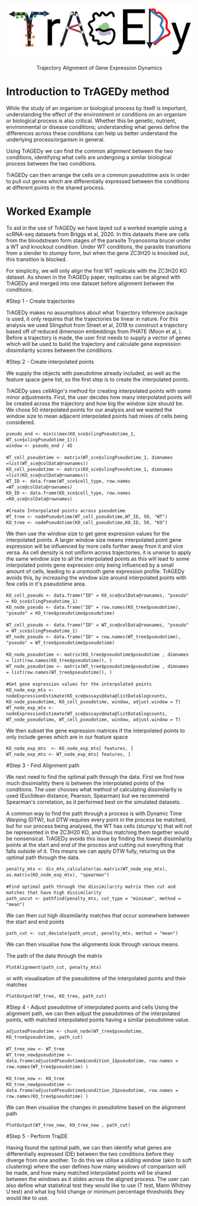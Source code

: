 ![](TrAGEDy_example/logo.png)
<p align="center"> Trajectory Alignment of Gene Expression Dynamics </p>

# Introduction to TrAGEDy method
While the study of an organism or biological process by itself is important, understanding the effect of the environment or conditions on an organism or biological process is also critical. Whether this be genetic, nutrient, environmental or disease conditions; understanding what genes define the differences across these conditions can help us better understand the underlying process/organism in general. 

Using TrAGEDy we can find the common alignment between the two conditions, identifying what cells are undergoing a similar biological process between the two conditions.

TrAGEDy can then arrange the cells on a common pseudotime axis in order to pull out genes which are differentially expressed between the conditions at different points in the shared process.

# Worked Example

To aid in the use of TrAGEDy we have layed out a worked example using a scRNA-seq datasets from Briggs et al, 2020. In this datasets there are cells from the bloodstream form stages of the parasite Tryanosoma brucei under a WT and knockout condition. Under WT conditions, the parasite transitions from a slender to stumpy form, but when the gene ZC3H20 is knocked out, this transition is blocked. 

For simplicity, we will only align the first WT replicate with the ZC3H20 KO dataset. As shown in the TrAGEDy paper, replicates can be aligned with TrAGEDy and merged into one dataset before alignment between the conditions.

#Step 1 - Create trajectories 

TrAGEDy makes no assumptions about what Trajectory Inference package is used, it only requires that the trajectories be linear in nature. For this analysis we used Slingshot from Street et al, 2018 to construct a trajectory based off of reduced dimension embeddings from PHATE (Moon et al, ). Before a trajectory is made, the user first needs to supply a vector of genes which will be used to build the trajectory and calculate gene expression dissimilarity scores between the conditions.

#Step 2 - Create interpolated points

We supply the objects with pseudotime already included, as well as the feature space gene list, so the first step is to create the interpolated points.

TrAGEDy uses cellAlign's method for creating interpolated points with some minor adjustments. First, the user decides how many interpolated points will be created across the trajectory and how big the window size should be. We chose 50 interpolated points for our analysis and we wanted the window size to mean adjacent interpolated points had mixes of cells being considered.

```
pseudo_end <- min(c(max(KO_sce$slingPseudotime_1, WT_sce$slingPseudotime_1)))
window <- pseudo_end / 45

WT_cell_pseudotime <- matrix(WT_sce$slingPseudotime_1, dimnames =list(WT_sce@colData@rownames))
KO_cell_pseudotime <- matrix(KO_sce$slingPseudotime_1, dimnames =list(KO_sce@colData@rownames))
WT_ID <- data.frame(WT_sce$cell_type, row.names =WT_sce@colData@rownames)
KO_ID <- data.frame(KO_sce$cell_type, row.names =KO_sce@colData@rownames)

#Create Interpolated points across pseudotime 
WT_tree <- nodePseudotime(WT_cell_pseudotime,WT_ID, 50, "WT")
KO_tree <- nodePseudotime(KO_cell_pseudotime,KO_ID, 50, "KO")
```

We then use the window size to get gene expression values for the interpolated points. A larger window size means interpolated point gene expression will be influenced by more cells further away from it and vice versa. As cell density is not uniform across trajectories, it is unwise to apply the same window size to all the interpolated points as this will lead to some interpolated points gene expression only being influenced by a small amount of cells, leading to a unsmooth gene expression profile. TrAGEDy avoids this, by increasing the window size around interpolated points with few cells in it's pseudotime area.


```
KO_cell_pseudo <- data.frame("ID" = KO_sce@colData@rownames, "pseudo" = KO_sce$slingPseudotime_1)
KO_node_pseudo <- data.frame("ID" = row.names(KO_tree$pseudotime), "pseudo" = KO_tree$pseudotime$pseudotime)

WT_cell_pseudo <- data.frame("ID" = WT_sce@colData@rownames, "pseudo" = WT_sce$slingPseudotime_1)
WT_node_pseudo <- data.frame("ID" = row.names(WT_tree$pseudotime), "pseudo" = WT_tree$pseudotime$pseudotime)

KO_node_pseudotime <- matrix(KO_tree$pseudotime$pseudotime , dimnames = list(row.names(KO_tree$pseudotime)), )
WT_node_pseudotime <- matrix(WT_tree$pseudotime$pseudotime , dimnames = list(row.names(WT_tree$pseudotime)), )

#Get gene expression values for the interpolated points
KO_node_exp_mtx <- nodeExpressionEstimate(KO_sce@assays@data@listData$logcounts, KO_node_pseudotime, KO_cell_pseudotime, window, adjust.window = T)
WT_node_exp_mtx <- nodeExpressionEstimate(WT_sce@assays@data@listData$logcounts, WT_node_pseudotime, WT_cell_pseudotime, window, adjust.window = T)
```

We then subset the gene expression matrices if the interpolated points to only include genes which are in our feature space

```
KO_node_exp_mtx  <- KO_node_exp_mtx[ features, ]
WT_node_exp_mtx <- WT_node_exp_mtx[ features, ]
```

#Step 3 - Find Alignment path

We next need to find the optimal path through the data. First we find how much dissimialtity there is between the interpolated points of the conditions. The user chooses what method of calculating dissimilarity is used (Euclidean distance, Pearson, Spearman) but we recommend Spearman's correlation, as it performed best on the simulated datasets. 

A common way to find the path through a process is with Dynamic Time Warping (DTW), but DTW requires every point in the process be matched, but for our process being analysed, the WT has cells (stumpy's) that will not be represented in the ZC3H20 KO, and thus matching them together would be nonsensical. TrAGEDy avoids this issue by finding the lowest dissimilarity points at the start and end of the process and cutting out everything that falls outside of it. This means we can apply DTW fully, returing us the optimal path through the data.

```
penalty_mtx <- dis_mtx_calculator(as.matrix(WT_node_exp_mtx), as.matrix(KO_node_exp_mtx), "spearman")

#Find optimal path through the dissimilarity matrix then cut and matches that have high dissimilarity
path_uncut <- pathfind(penalty_mtx, cut_type = "minimum", method = "mean")
```
We can then cut high dissimilarity matches that occur somewhere between the start and end points

```
path_cut <- cut_deviate(path_uncut, penalty_mtx, method = "mean")
```

We can then visualise how the alignments look through various means.

The path of the data through the matrix

```
PlotAlignment(path_cut, penalty_mtx)
```

or with visualisation of the pseudotime of the interpolated points and their matches

```
PlotOutput(WT_tree, KO_tree, path_cut)
```

#Step 4 - Adjust pseudotime of interpolated points and cells
Using the alignment path, we can then adjust the pseudotimes of the interpolated points, with matched interpolated points having a similar pseudotime value.

```
adjustedPseudotime <- chunk_node(WT_tree$pseudotime, KO_tree$pseudotime, path_cut)

WT_tree_new <- WT_tree
WT_tree_new$pseudotime <- data.frame(adjustedPseudotime$condition_1$pseudotime, row.names = row.names(WT_tree$pseudotime) )

KO_tree_new <- KO_tree
KO_tree_new$pseudotime <- data.frame(adjustedPseudotime$condition_2$pseudotime, row.names = row.names(KO_tree$pseudotime) )

```

We can then visualise the changes in pseudotime based on the alignment path

```
PlotOutput(WT_tree_new, KO_tree_new , path_cut)
```


#Step 5 - Perform TrajDE

Having found the optimal path, we can then identify what genes are differentially expressed (DE) between the two conditions before they diverge from one another. To do this we utilise a sliding window (akin to soft clustering) where the user defines how many windows of comparison will be made, and how many matched interpolated points will be shared between the windows as it slides across the aligned process. The user can also define what statistical test they would like to use (T test, Mann Whitney U test) and what log fold change or minimum percentage thresholds they would like to use.



